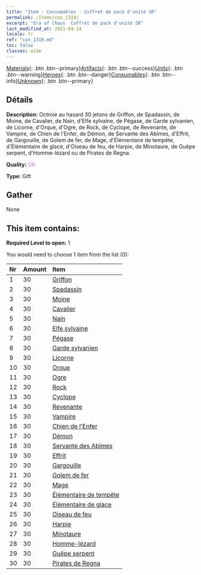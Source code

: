 ```yaml
---
title: "Item - Consumables - Coffret de pack d'unité SR"
permalink: /Items/con_1319/
excerpt: "Era of Chaos  Coffret de pack d'unité SR"
last_modified_at: 2021-04-14
locale: fr
ref: "con_1319.md"
toc: false
classes: wide
---
```

 [Materials](/fr/Items/){: .btn .btn--primary}[Artifacts](/fr/Items/Artifacts/){: .btn .btn--success}[Units](/fr/Items/Units/){: .btn .btn--warning}[Heroes](/fr/Items/Heroes/){: .btn .btn--danger}[Consumables](/fr/Items/Consumables/){: .btn .btn--info}[Unknown](/fr/Items/Unknown/){: .btn .btn--primary}

## Détails
 **Description:** Octroie au hasard 30 jetons de Griffon, de Spadassin, de Moine, de Cavalier, de Nain, d'Elfe sylvaine, de Pégase, de Garde sylvanien, de Licorne, d'Orque, d'Ogre, de Rock, de Cyclope, de Revenante, de Vampire, de Chien de l'Enfer, de Démon, de Servante des Abîmes, d'Effrit, de Gargouille, de Golem de fer, de Mage, d'Élémentaire de tempête, d'Élémentaire de glace, d'Oiseau de feu, de Harpie, de Minotaure, de Guêpe serpent, d'Homme-lézard ou de Pirates de Regna.

 **Quality:** <span style="color: #DA70D6">OK</span>

 **Type:** Gift

## Gather

  None

## This item contains:

 **Required Level to open:** 1

 You would need to choose 1 item from the list (0):

  | Nr | Amount |     Item    |
  |:---|:-------|:------------|
  | 1 | 30 | [Griffon](/fr/Items/unt_192/) | 
  | 2 | 30 | [Spadassin](/fr/Items/unt_193/) | 
  | 3 | 30 | [Moine](/fr/Items/unt_194/) | 
  | 4 | 30 | [Cavalier ](/fr/Items/unt_195/) | 
  | 5 | 30 | [Nain](/fr/Items/unt_200/) | 
  | 6 | 30 | [Elfe sylvaine](/fr/Items/unt_201/) | 
  | 7 | 30 | [Pégase](/fr/Items/unt_202/) | 
  | 8 | 30 | [Garde sylvanien](/fr/Items/unt_203/) | 
  | 9 | 30 | [Licorne](/fr/Items/unt_204/) | 
  | 10 | 30 | [Orque](/fr/Items/unt_219/) | 
  | 11 | 30 | [Ogre](/fr/Items/unt_220/) | 
  | 12 | 30 | [Rock](/fr/Items/unt_221/) | 
  | 13 | 30 | [Cyclope](/fr/Items/unt_222/) | 
  | 14 | 30 | [Revenante](/fr/Items/unt_210/) | 
  | 15 | 30 | [Vampire](/fr/Items/unt_211/) | 
  | 16 | 30 | [Chien de l'Enfer](/fr/Items/unt_228/) | 
  | 17 | 30 | [Démon](/fr/Items/unt_229/) | 
  | 18 | 30 | [Servante des Abîmes](/fr/Items/unt_230/) | 
  | 19 | 30 | [Effrit](/fr/Items/unt_231/) | 
  | 20 | 30 | [Gargouille](/fr/Items/unt_236/) | 
  | 21 | 30 | [Golem de fer](/fr/Items/unt_237/) | 
  | 22 | 30 | [Mage](/fr/Items/unt_238/) | 
  | 23 | 30 | [Élémentaire de tempête](/fr/Items/unt_263/) | 
  | 24 | 30 | [Élémentaire de glace](/fr/Items/unt_264/) | 
  | 25 | 30 | [Oiseau de feu](/fr/Items/unt_268/) | 
  | 26 | 30 | [Harpie](/fr/Items/unt_245/) | 
  | 27 | 30 | [Minotaure](/fr/Items/unt_248/) | 
  | 28 | 30 | [Homme-lézard](/fr/Items/unt_254/) | 
  | 29 | 30 | [Guêpe serpent](/fr/Items/unt_255/) | 
  | 30 | 30 | [Pirates de Regna](/fr/Items/unt_273/) | 
